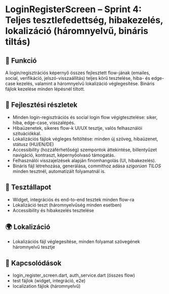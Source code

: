 # LoginRegisterScreen – Sprint 4: Teljes tesztlefedettség, hibakezelés, lokalizáció (háromnyelvű, bináris tiltás)

## 🎯 Funkció

A login/regisztrációs képernyő összes fejlesztett flow-jának (emailes, social, verifikáció, jelszó-visszaállítás) teljes körű tesztelése, hiba- és edge-case kezelés, valamint a háromnyelvű lokalizáció véglegesítése. Bináris fájlok kezelése minden lépésnél tiltott.

## 🧠 Fejlesztési részletek

* Minden login-regisztrációs és social login flow végigtesztelése: siker, hiba, edge-case, visszalépés.
* Hibaüzenetek, sikeres flow-k UI/UX tesztje, valós felhasználói szituációkkal.
* Lokalizációs fájlok végleges feltöltése: minden új szöveg, hibaüzenet, státusz (HU/EN/DE)
* Accessibility (hozzáférhetőség) szempontok áttekintése, billentyűzet navigáció, kontraszt, képernyőolvasó támogatás.
* Felhasználói visszajelzések alapján finomhangolás (UI, hibakezelés).
* Bináris fájl létrehozása, generálása, commithoz adása *szigorúan TILOS* minden tesztnél, automatizált folyamatnál is.

## 🧪 Tesztállapot

* Widget, integrációs és end-to-end tesztek minden flow-ra
* Lokalizáció teszt (háromnyelvűség minden esetben)
* Accessibility és hibakezelés tesztelése

## 🌍 Lokalizáció

* Lokalizációs fájl véglegesítése, minden folyamat szövegének háromnyelvű tesztje

## 📎 Kapcsolódások

* login\_register\_screen.dart, auth\_service.dart (összes flow)
* test fájlok (widget, integráció, e2e)
* localization fájlok (háromnyelvű)
